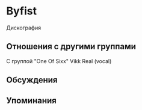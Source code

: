 # Byfist

Дискография

## Отношения с другими группами

C группой "One Of Sixx" Vikk Real (vocal)

## Обсуждения


## Упоминания

